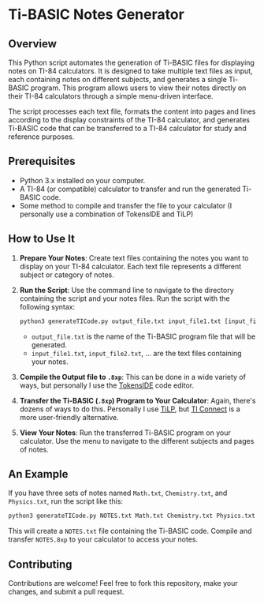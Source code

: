 # Ti-BASIC Notes Generator

## Overview

This Python script automates the generation of Ti-BASIC files for displaying notes on TI-84 calculators. It is designed to take multiple text files as input, each containing notes on different subjects, and generates a single Ti-BASIC program. This program allows users to view their notes directly on their TI-84 calculators through a simple menu-driven interface.

The script processes each text file, formats the content into pages and lines according to the display constraints of the TI-84 calculator, and generates Ti-BASIC code that can be transferred to a TI-84 calculator for study and reference purposes.

## Prerequisites

- Python 3.x installed on your computer.
- A TI-84 (or compatible) calculator to transfer and run the generated Ti-BASIC code.
- Some method to compile and transfer the file to your calculator (I personally use a combination of TokensIDE and TiLP)

## How to Use It

1. **Prepare Your Notes**: Create text files containing the notes you want to display on your TI-84 calculator. Each text file represents a different subject or category of notes.

2. **Run the Script**: Use the command line to navigate to the directory containing the script and your notes files. Run the script with the following syntax:

    ```bash
    python3 generateTICode.py output_file.txt input_file1.txt [input_file2.txt ...]
    ```

    - `output_file.txt` is the name of the Ti-BASIC program file that will be generated.
    - `input_file1.txt`, `input_file2.txt`, ... are the text files containing your notes.

3. **Compile the Output file to `.8xp`**: This can be done in a wide variety of ways, but personally I use the [TokensIDE](https://www.ticalc.org/archives/files/fileinfo/433/43315.html) code editor.

4. **Transfer the Ti-BASIC (`.8xp`) Program to Your Calculator**: Again, there's dozens of ways to do this. Personally I use [TiLP](http://lpg.ticalc.org/prj_tilp/), but [TI Connect](https://education.ti.com/en/products/computer-software/ti-connect-sw) is a more user-friendly alternative.

5. **View Your Notes**: Run the transferred Ti-BASIC program on your calculator. Use the menu to navigate to the different subjects and pages of notes.

## An Example

If you have three sets of notes named `Math.txt`, `Chemistry.txt`, and `Physics.txt`, run the script like this:

```bash
python3 generateTICode.py NOTES.txt Math.txt Chemistry.txt Physics.txt
```

This will create a `NOTES.txt` file containing the Ti-BASIC code. Compile and transfer `NOTES.8xp` to your calculator to access your notes.

## Contributing

Contributions are welcome! Feel free to fork this repository, make your changes, and submit a pull request.
